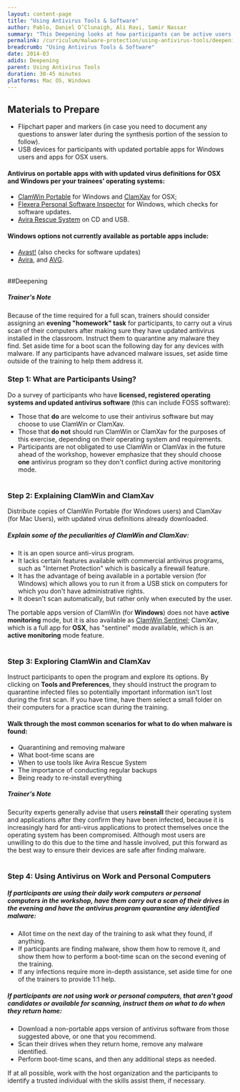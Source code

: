 ```yaml
---
layout: content-page
title: "Using Antivirus Tools & Software"
author: Pablo, Daniel O’Clunaigh, Ali Ravi, Samir Nassar
summary: "This Deepening looks at how participants can be active users of antivirus software for their devices, and how to make informed decisions around which to use and why. If you are not holding a multi-day training, prepare take-home instructions for what participants should do if their antivirus software identifies malware."
permalink: /curriculum/malware-protection/using-antivirus-tools/deepening/using-antivirus-tools/
breadcrumb: "Using Antivirus Tools & Software"
date: 2014-03
adids: Deepening
parent: Using Antivirus Tools
duration: 30-45 minutes
platforms: Mac OS, Windows
---
```

## Materials to Prepare
- Flipchart paper and markers (in case you need to document any questions to answer later during the synthesis portion of the session to follow).
- USB devices for participants with updated portable apps for Windows users and apps for OSX users.

#### Antivirus on portable apps with with updated virus definitions for OSX and Windows per your trainees’ operating systems:
- [ClamWin Portable](http://www.clamwin.com/content/view/118/89/) for Windows and [ClamXav](http://www.clamxav.com/) for OSX;
- [Flexera Personal Software Inspector](http://www.flexerasoftware.com/enterprise/products/software-vulnerability-management/personal-software-inspector/) for Windows, which checks for software updates.
- [Avira Rescue System](https://www.avira.com/en/download/product/avira-rescue-system) on CD and USB.

#### Windows options not currently available as portable apps include:
- [Avast!](https://www.avast.com/en-us/index) (also checks for software updates)
- [Avira](http://www.avira.com/), and [AVG](http://free.avg.com/eu-en/homepage).
<br><br>

##Deepening

##### *Trainer's Note*
Because of the time required for a full scan, trainers should consider assigning an **evening "homework" task** for participants, to carry out a virus scan of their computers after making sure they have updated antivirus installed in the classroom. Instruct them to quarantine any malware they find. Set aside time for a boot scan the following day for any devices with malware. If any participants have advanced malware issues, set aside time outside of the training to help them address it.

### Step 1: What are Participants Using?
Do a survey of participants who have **licensed, registered operating systems and updated antivirus software** (this can include FOSS software):
- Those that **do** are welcome to use their antivirus software but may choose to use ClamWin or ClamXav.
- Those that **do not** should run ClamWin or ClamXav for the purposes of this exercise, depending on their operating system and requirements.
- Participants are not obligated to use ClamWin or ClamVax in the future ahead of the workshop, however emphasize that they should choose **one** antivirus program so they don't conflict during active monitoring mode.
<br><br>

### Step 2: Explaining ClamWin and ClamXav
Distribute copies of ClamWin Portable (for Windows users) and ClamXav (for Mac Users), with updated virus definitions already downloaded.

##### Explain some of the peculiarities of ClamWin and ClamXav:
- It is an open source anti-virus program.
- It lacks certain features available with commercial antivirus programs, such as "Internet Protection" which is basically a firewall feature.
- It has the advantage of being available in a portable version (for Windows) which allows you to run it from a USB stick on computers for which you don't have administrative rights.
- It doesn't scan automatically, but rather only when executed by the user.

The portable apps version of ClamWin (for **Windows**) does not have **active monitoring** mode, but it is also available as [ClamWin Sentinel](http://clamsentinel.sourceforge.net/SentinelSimpleGuide.html); ClamXav, which is a full app for **OSX**, has "sentinel" mode available, which is an **active monitoring** mode feature.
<br><br>

### Step 3: Exploring ClamWin and ClamXav
Instruct participants to open the program and explore its options. By clicking on **Tools and Preferences**, they should instruct the program to quarantine infected files so potentially important information isn't lost during the first scan. If you have time, have them select a small folder on their computers for a practice scan during the training.

#### Walk through the most common scenarios for what to do when malware is found:
- Quarantining and removing malware
- What boot-time scans are
- When to use tools like Avira Rescue System
- The importance of conducting regular backups
- Being ready to re-install everything

##### *Trainer's Note*
Security experts generally advise that users **reinstall** their operating system and applications after they confirm they have been infected, because it is increasingly hard for anti-virus applications to protect themselves once the operating system has been compromised. Although most users are unwilling to do this due to the time and hassle involved, put this forward as the best way to ensure their devices are safe after finding malware.
<br><br>

### Step 4: Using Antivirus on Work and Personal Computers

##### If participants *are* using their daily work computers or personal computers in the workshop, have them carry out a scan of their drives in the evening and have the antivirus program quarantine any identified malware:

- Allot time on the next day of the training to ask what they found, if anything.
- If participants are finding malware, show them how to remove it, and show them how to perform a boot-time scan on the second evening of the training.
- If any infections require more in-depth assistance, set aside time for one of the trainers to provide 1:1 help.

##### If participants *are not* using work or personal computers, that aren't good candidates or available for scanning, instruct them on what to do when they return home:

- Download a non-portable apps version of antivirus software from those suggested above, or one that you recommend.
- Scan their drives when they return home, remove any malware identified.
- Perform boot-time scans, and then any additional steps as needed.

If at all possible, work with the host organization and the participants to identify a trusted individual with the skills assist them, if necessary.
<br><br>
